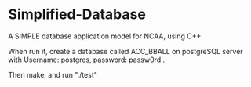 # Simplified-Database
A SIMPLE database application model for NCAA, using C++.

When run it, create a database called ACC_BBALL on postgreSQL server with Username: postgres, password: passw0rd .

Then make, and run "./test"
